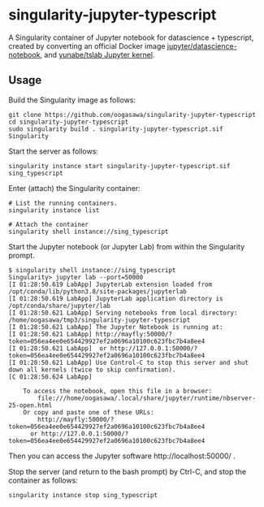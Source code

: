 # singularity-jupyter-typescript

A Singularity container of Jupyter notebook for datascience + typescript, 
created by converting an official Docker image 
[jupyter/datascience-notebook](https://hub.docker.com/r/jupyter/datascience-notebook/),
and [yunabe/tslab Jupyter kernel](https://github.com/yunabe/tslab).


## Usage

Build the Singularity image as follows:

```
git clone https://github.com/oogasawa/singularity-jupyter-typescript
cd singularity-jupyter-typescript
sudo singularity build . singularity-jupyter-typescript.sif Singularity
```


Start the server as follows:

```
singularity instance start singularity-jupyter-typescript.sif sing_typescript
```

Enter (attach) the Singularity container:

```
# List the running containers.
singularity instance list

# Attach the container
singularity shell instance://sing_typescript
```

Start the Jupyter notebook (or Jupyter Lab) from within the Singularity prompt.

```
$ singularity shell instance://sing_typescript
Singularity> jupyter lab --port=50000
[I 01:28:50.619 LabApp] JupyterLab extension loaded from /opt/conda/lib/python3.8/site-packages/jupyterlab
[I 01:28:50.619 LabApp] JupyterLab application directory is /opt/conda/share/jupyter/lab
[I 01:28:50.621 LabApp] Serving notebooks from local directory: /home/oogasawa/tmp3/singularity-jupyter-typescript
[I 01:28:50.621 LabApp] The Jupyter Notebook is running at:
[I 01:28:50.621 LabApp] http://mayfly:50000/?token=056ea4ee0e654429927ef2a0696a10100c623fbc7b4a8ee4
[I 01:28:50.621 LabApp]  or http://127.0.0.1:50000/?token=056ea4ee0e654429927ef2a0696a10100c623fbc7b4a8ee4
[I 01:28:50.621 LabApp] Use Control-C to stop this server and shut down all kernels (twice to skip confirmation).
[C 01:28:50.624 LabApp]

    To access the notebook, open this file in a browser:
	    file:///home/oogasawa/.local/share/jupyter/runtime/nbserver-25-open.html
	Or copy and paste one of these URLs:
		http://mayfly:50000/?token=056ea4ee0e654429927ef2a0696a10100c623fbc7b4a8ee4
	  or http://127.0.0.1:50000/?token=056ea4ee0e654429927ef2a0696a10100c623fbc7b4a8ee4					 
```

Then you can access the Jupyter software http://localhost:50000/ .

Stop the server (and return to the bash prompt) by Ctrl-C, and stop the container as follows:

```
singularity instance stop sing_typescript
```


